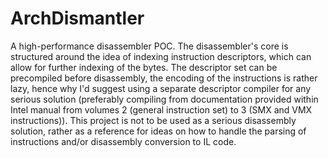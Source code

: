 # ArchDismantler
A high-performance disassembler POC. The disassembler's core is structured around the idea of indexing instruction descriptors, which can allow for further indexing of the bytes. The descriptor set can be precompiled before disassembly, the encoding of the instructions is rather lazy, hence why I'd suggest using a separate descriptor compiler for any serious solution (preferably compiling from documentation provided within Intel manual from volumes 2 (general instruction set) to 3 (SMX and VMX instructions)). This project is not to be used as a serious disassembly solution, rather as a reference for ideas on how to handle the parsing of instructions and/or disassembly conversion to IL code.
